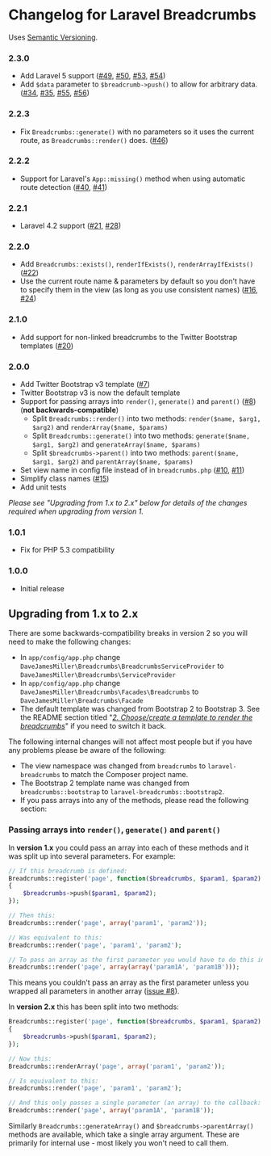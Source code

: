 # Changelog for Laravel Breadcrumbs

Uses [Semantic Versioning](http://semver.org/).

### 2.3.0

- Add Laravel 5 support
  ([#49](https://github.com/davejamesmiller/laravel-breadcrumbs/issues/49 "Doesn't work with Laravel 5.0"),
  [#50](https://github.com/davejamesmiller/laravel-breadcrumbs/pull/50 "Added laravel 5 support"),
  [#53](https://github.com/davejamesmiller/laravel-breadcrumbs/pull/53 "Check path for Laravel 5"),
  [#54](https://github.com/davejamesmiller/laravel-breadcrumbs/issues/54 "Laravel 5 support"))
- Add `$data` parameter to `$breadcrumb->push()` to allow for arbitrary data.
  ([#34](https://github.com/davejamesmiller/laravel-breadcrumbs/issues/34 "How to add icon to breadcrumbs?"),
  [#35](https://github.com/davejamesmiller/laravel-breadcrumbs/issues/35 "Add arbitrary data to breadcrumbs"),
  [#55](https://github.com/davejamesmiller/laravel-breadcrumbs/pull/55 "Add ability to pass arbitrary data into breadcrumbs"),
  [#56](https://github.com/davejamesmiller/laravel-breadcrumbs/pull/56 "Add ability to pass custom data into breadcrumbs"))

### 2.2.3

- Fix `Breadcrumbs::generate()` with no parameters so it uses the current route,
  as `Breadcrumbs::render()` does.
  ([#46](https://github.com/davejamesmiller/laravel-breadcrumbs/issues/46 "Breadcrumbs::generateArray() without parameters"))

### 2.2.2

- Support for Laravel's `App::missing()` method when using automatic route detection
  ([#40](https://github.com/davejamesmiller/laravel-breadcrumbs/issues/40 "Add support for not errorring out when a route is not set"),
  [#41](https://github.com/davejamesmiller/laravel-breadcrumbs/pull/41 "Allow missing routes (App::missing())"))

### 2.2.1

- Laravel 4.2 support
  ([#21](https://github.com/davejamesmiller/laravel-breadcrumbs/issues/21 "Laravel 4.2 - Argument 1 passed to __construct() must be an instance of Illuminate\View\Environment"),
  [#28](https://github.com/davejamesmiller/laravel-breadcrumbs/pull/28 "Added support for Laravel 4.2"))

### 2.2.0

- Add `Breadcrumbs::exists()`, `renderIfExists()`, `renderArrayIfExists()`
  ([#22](https://github.com/davejamesmiller/laravel-breadcrumbs/issues/22 "Breadcrumbs::exists()"))
- Use the current route name & parameters by default so you don't have to
  specify them in the view (as long as you use consistent names)
  ([#16](https://github.com/davejamesmiller/laravel-breadcrumbs/issues/16 "Automatically determine breadcrumbs from current route"),
  [#24](https://github.com/davejamesmiller/laravel-breadcrumbs/pull/24 "Let Breadcrumbs auto guess breadcrumb name"))

### 2.1.0

- Add support for non-linked breadcrumbs to the Twitter Bootstrap templates
  ([#20](https://github.com/davejamesmiller/laravel-breadcrumbs/issues/20 "[Request] Allow for breadcrumb items without links"))

### 2.0.0

- Add Twitter Bootstrap v3 template
  ([#7](https://github.com/davejamesmiller/laravel-breadcrumbs/issues/7 "Bootstrap 3 RC1"))
- Twitter Bootstrap v3 is now the default template
- Support for passing arrays into `render()`, `generate()` and `parent()`
  ([#8](https://github.com/davejamesmiller/laravel-breadcrumbs/issues/8 "How to use 2nd argument of the callback function (of Breadcrumb::register)?"))
  (**not backwards-compatible**)
    - Split `Breadcrumbs::render()` into two methods: `render($name, $arg1, $arg2)` and `renderArray($name, $params)`
    - Split `Breadcrumbs::generate()` into two methods: `generate($name, $arg1, $arg2)` and `generateArray($name, $params)`
    - Split `$breadcrumbs->parent()` into two methods: `parent($name, $arg1, $arg2)` and `parentArray($name, $params)`
- Set view name in config file instead of in `breadcrumbs.php`
  ([#10](https://github.com/davejamesmiller/laravel-breadcrumbs/issues/10 "[PROPOSAL] Set the default view in a config file, rather than in application code"),
  [#11](https://github.com/davejamesmiller/laravel-breadcrumbs/issues/11 "Allows setting of a config view through config options rather than runtime settings."))
- Simplify class names
  ([#15](https://github.com/davejamesmiller/laravel-breadcrumbs/issues/15 "Simplify class structure"))
- Add unit tests

*Please see "Upgrading from 1.x to 2.x" below for details of the changes
required when upgrading from version 1.*

### 1.0.1

- Fix for PHP 5.3 compatibility

### 1.0.0

- Initial release

## Upgrading from 1.x to 2.x

There are some backwards-compatibility breaks in version 2 so you will need to
make the following changes:

- In `app/config/app.php` change `DaveJamesMiller\Breadcrumbs\BreadcrumbsServiceProvider` to `DaveJamesMiller\Breadcrumbs\ServiceProvider`
- In `app/config/app.php` change `DaveJamesMiller\Breadcrumbs\Facades\Breadcrumbs` to `DaveJamesMiller\Breadcrumbs\Facade`
- The default template was changed from Bootstrap 2 to Bootstrap 3. See the README section titled "[*2. Choose/create a template to render the breadcrumbs*](README.md#2-choosecreate-a-template-to-render-the-breadcrumbs)" if you need to switch it back.

The following internal changes will not affect most people but if you have any
problems please be aware of the following:

- The view namespace was changed from `breadcrumbs` to `laravel-breadcrumbs` to
  match the Composer project name.
- The Bootstrap 2 template name was changed from `breadcrumbs::bootstrap` to
  `laravel-breadcrumbs::bootstrap2`.
- If you pass arrays into any of the methods, please read the following section:

### Passing arrays into `render()`, `generate()` and `parent()`

In **version 1.x** you could pass an array into each of these methods and it was
split up into several parameters. For example:

```php
// If this breadcrumb is defined:
Breadcrumbs::register('page', function($breadcrumbs, $param1, $param2)
{
    $breadcrumbs->push($param1, $param2);
});

// Then this:
Breadcrumbs::render('page', array('param1', 'param2'));

// Was equivalent to this:
Breadcrumbs::render('page', 'param1', 'param2');

// To pass an array as the first parameter you would have to do this instead:
Breadcrumbs::render('page', array(array('param1A', 'param1B')));
```

This means you couldn't pass an array as the first parameter unless you wrapped
all parameters in another array
([issue #8](https://github.com/davejamesmiller/laravel-breadcrumbs/issues/8)).

In **version 2.x** this has been split into two methods:

```php
Breadcrumbs::register('page', function($breadcrumbs, $param1, $param2)
{
    $breadcrumbs->push($param1, $param2);
});

// Now this:
Breadcrumbs::renderArray('page', array('param1', 'param2'));

// Is equivalent to this:
Breadcrumbs::render('page', 'param1', 'param2');

// And this only passes a single parameter (an array) to the callback:
Breadcrumbs::render('page', array('param1A', 'param1B'));
```

Similarly `Breadcrumbs::generateArray()` and `$breadcrumbs->parentArray()`
methods are available, which take a single array argument. These are primarily
for internal use - most likely you won't need to call them.
